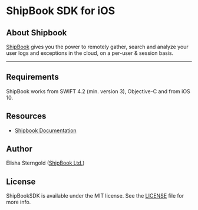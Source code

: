 # ShipBook SDK for iOS

## About Shipbook
[ShipBook](https://www.shipbook.io) gives you the power to remotely gather, search and analyze your user logs and exceptions in the cloud, on a per-user & session basis.

---

## Requirements
ShipBook works from SWIFT 4.2 (min. version 3), Objective-C and from iOS 10.  

## Resources
* [Shipbook Documentation](https://docs.shipbook.io)

## Author

Elisha Sterngold ([ShipBook Ltd.](https://www.shipbook.io))

## License

ShipBookSDK is available under the MIT license. See the [LICENSE](LICENSE) file for more info.
